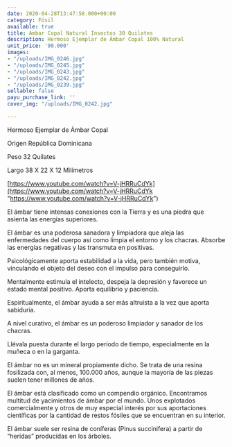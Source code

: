 ```yaml
---
date: 2020-04-28T13:47:58.000+00:00
category: Fósil
available: true
title: Ambar Copal Natural Insectos 30 Quilates
description: Hermoso Ejemplar de Ámbar Copal 100% Natural
unit_price: '90.000'
images:
- "/uploads/IMG_0246.jpg"
- "/uploads/IMG_0245.jpg"
- "/uploads/IMG_0243.jpg"
- "/uploads/IMG_0242.jpg"
- "/uploads/IMG_0239.jpg"
sellable: false
payu_purchase_link: ''
cover_img: "/uploads/IMG_0242.jpg"

---
```

Hermoso Ejemplar de Ámbar Copal

Origen República Dominicana

Peso 32 Quilates

Largo 38 X 22 X 12 Milímetros

[https://www.youtube.com/watch?v=V-jHRRuCdYk](https://www.youtube.com/watch?v=V-jHRRuCdYk "https://www.youtube.com/watch?v=V-jHRRuCdYk")

El ámbar tiene intensas conexiones con la Tierra y es una piedra que asienta las energías superiores.

El ámbar es una poderosa sanadora y limpiadora que aleja las enfermedades del cuerpo así como limpia el entorno y los chacras. Absorbe las energías negativas y las transmuta en positivas.

Psicológicamente aporta estabilidad a la vida, pero también motiva, vinculando el objeto del deseo con el impulso para conseguirlo.

Mentalmente estimula el intelecto, despeja la depresión y favorece un estado mental positivo. Aporta equilibrio y paciencia.

Espiritualmente, el ámbar ayuda a ser más altruista a la vez que aporta sabiduría.

A nivel curativo, el ámbar es un poderoso limpiador y sanador de los chacras.

Llévala puesta durante el largo período de tiempo, especialmente en la muñeca o en la garganta.

El ámbar no es un mineral propiamente dicho. Se trata de una resina fosilizada con, al menos, 100.000 años, aunque la mayoría de las piezas suelen tener millones de años.

El ámbar está clasificado como un compendio orgánico. Encontramos multitud de yacimientos de ámbar por el mundo. Unos explotados comercialmente y otros de muy especial interés por sus aportaciones científicas por la cantidad de restos fósiles que se encuentran en su interior.

El ámbar suele ser resina de coníferas (Pinus succinifera) a partir de “heridas” producidas en los árboles.
